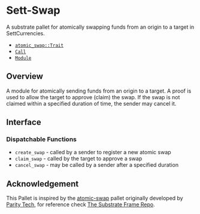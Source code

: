 # Sett-Swap
A substrate pallet for atomically swapping funds from an origin to a target in SettCurrencies.

- [`atomic_swap::Trait`](https://docs.rs/pallet-atomic-swap/latest/pallet_atomic_swap/trait.Trait.html)
- [`Call`](https://docs.rs/pallet-atomic-swap/latest/pallet_atomic_swap/enum.Call.html)
- [`Module`](https://docs.rs/pallet-atomic-swap/latest/pallet_atomic_swap/struct.Module.html)

## Overview

A module for atomically sending funds from an origin to a target. A proof
is used to allow the target to approve (claim) the swap. If the swap is not
claimed within a specified duration of time, the sender may cancel it.

## Interface

### Dispatchable Functions

* `create_swap` - called by a sender to register a new atomic swap
* `claim_swap` - called by the target to approve a swap
* `cancel_swap` - may be called by a sender after a specified duration

## Acknowledgement

This Pallet is inspired by the [atomic-swap](https://github.com/paritytech/substrate/tree/master/frame/atomic-swap) pallet originally developed by [Parity Tech](https://github.com/open-web3-stack/), for reference check [The Substrate Frame Repo](https://github.com/paritytech/substrate/tree/master/frame).